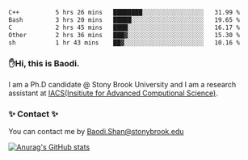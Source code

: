 <!--START_SECTION:waka-->

```txt
C++          5 hrs 26 mins   ████████░░░░░░░░░░░░░░░░░   31.99 %
Bash         3 hrs 20 mins   █████░░░░░░░░░░░░░░░░░░░░   19.65 %
C            2 hrs 45 mins   ████░░░░░░░░░░░░░░░░░░░░░   16.17 %
Other        2 hrs 36 mins   ███▓░░░░░░░░░░░░░░░░░░░░░   15.30 %
sh           1 hr 43 mins    ██▓░░░░░░░░░░░░░░░░░░░░░░   10.16 %
```

<!--END_SECTION:waka-->

### ✋Hi, this is Baodi. 

I am a Ph.D candidate @ Stony Brook University and I am a research assistant at [IACS(Insitiute for Advanced Computional Science)](https://iacs.stonybrook.edu/).

### ✨ Contact ✨

You can contact me by [Baodi.Shan@stonybrook.edu](mailto:Baodi.Shan@stonybrook.edu)

[![Anurag's GitHub stats](https://github-readme-stats.vercel.app/api?username=lwshanbd&theme=jolly&show_icons=true&count_private=true&include_all_commits=true)](https://github.com/anuraghazra/github-readme-stats)



<!--
**lwshanbd/lwshanbd** is a ✨ _special_ ✨ repository because its `README.md` (this file) appears on your GitHub profile.

Here are some ideas to get you started:

- 🔭 I’m currently working on ...
- 🌱 I’m currently learning ...
- 👯 I’m looking to collaborate on ...
- 🤔 I’m looking for help with ...
- 💬 Ask me about ...
- 📫 How to reach me: ...
- 😄 Pronouns: ...
- ⚡ Fun fact: ...
-->
